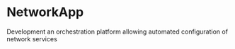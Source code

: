 # NetworkApp
Development an orchestration platform allowing automated configuration of network services 
